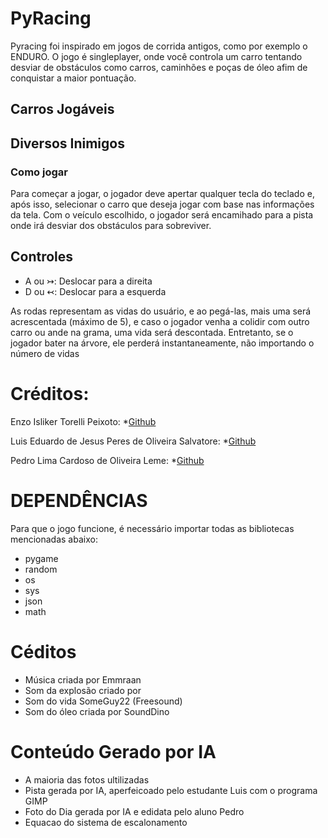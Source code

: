 # PyRacing

Pyracing foi inspirado em jogos de corrida antigos, como por exemplo o ENDURO. O jogo é singleplayer, onde você controla um carro tentando desviar de obstáculos como carros, caminhões e poças de óleo afim de conquistar a maior pontuação.

## Carros Jogáveis


## Diversos Inimigos


### Como jogar

Para começar a jogar, o jogador deve apertar qualquer tecla do teclado e, após isso, selecionar o carro que deseja jogar com base nas informações da tela. Com o veículo escolhido, o jogador será encamihado para a pista onde irá desviar dos obstáculos para sobreviver.

## Controles

* A ou ↣: Deslocar para a direita
* D ou ↢: Deslocar para a esquerda

As rodas representam as vidas do usuário, e ao pegá-las, mais uma será acrescentada (máximo de 5), e caso o jogador venha a colidir com outro carro ou ande na grama, uma vida será descontada. Entretanto, se o jogador bater na árvore, ele perderá instantaneamente, não importando o número de vidas

# Créditos:

Enzo Isliker Torelli Peixoto:
*[Github](https://github.com/Enzo-Peixoto)

Luis Eduardo de Jesus Peres de Oliveira Salvatore:
*[Github](https://github.com/luisedusalvatore)

Pedro Lima Cardoso de Oliveira Leme:
*[Github](https://github.com/pedrolemeee)

# DEPENDÊNCIAS

Para que o jogo funcione, é necessário importar todas as bibliotecas mencionadas abaixo:
* pygame
* random
* os
* sys 
* json
* math

# Céditos

*  Música criada por Emmraan
* Som da explosão criado por 
* Som do vida SomeGuy22 (Freesound)
* Som do óleo criada por SoundDino

# Conteúdo Gerado por IA

* A maioria das fotos ultilizadas
* Pista gerada por IA, aperfeicoado pelo estudante Luis com o programa GIMP
* Foto do Dia gerada por IA e edidata pelo aluno Pedro
* Equacao do sistema de escalonamento
